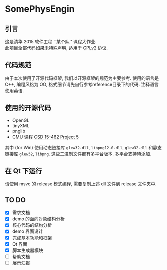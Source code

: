 # SomePhysEngin

## 引言  

这是清华 2015 软件工程 ``某个队'' 课程大作业.   
此项目全部代码如果未特殊声明, 适用于 GPLv2 协议.   

## 代码规范

由于本次使用了开源代码框架, 我们以开源框架的规范为主要参考. 
使用的语言是 C++, 编程风格为 OO, 格式细节请先自行参考reference目录下的代码. 
注释语言使用英语. 

## 使用的开源代码
- OpenGL
- tinyXML
- pnglib
- CMU 课程 [CSD 15-462](http://www.cs.cmu.edu/afs/cs/academic/class/15462-f12/www/) [Project 5](http://www.cs.cmu.edu/afs/cs/academic/class/15462-f12/www/project/p5.tar.gz)

其中 (for Win) 使用动态链接库 `glew32.dll`, `libpng12-0.dll`, `glew32.dll` 
和静态链接库 `glew32`, `libpng`. 这些二进制文件都有多平台版本. 多平台支持待添加.

## 在 Qt 下运行
请使用 msvc 的 release 模式编译, 需要复制上述 dll 文件到 release 文件夹中.

TO DO
------
- [X] 需求文档
- [X] demo 的面向对象结构分析
- [X] 核心代码的结构分析
- [X] demo 界面设计
- [X] 完成基本功能和框架
- [X] Qt 界面
- [X] 脚本生成器模块
- [ ] 帮助文档
- [ ] 展示汇报
